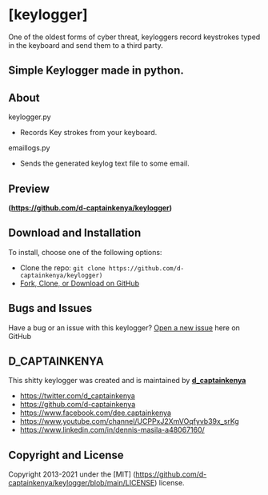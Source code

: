 # [keylogger]

One of the oldest forms of cyber threat, keyloggers record keystrokes typed in the keyboard
and send them to a third party.

## Simple Keylogger made in python.


## About

keylogger.py
- Records Key strokes from your keyboard.

emaillogs.py
- Sends the generated keylog text file to some email.
				


## Preview

**(https://github.com/d-captainkenya/keylogger)**


## Download and Installation

To install, choose one of the following options:
* Clone the repo: `git clone https://github.com/d-captainkenya/keylogger)`
* [Fork, Clone, or Download on GitHub](https://github.com/d-captainkenya/keylogger)


## Bugs and Issues

Have a bug or an issue with this keylogger? [Open a new issue](https://github.com/d-captainkenya/keylogger/issues) here on GitHub 

## D_CAPTAINKENYA

This shitty keylogger was created and is maintained by **[d_captainkenya](http://d-captainkenya.github.io/)**

* https://twitter.com/d_captainkenya
* https://github.com/d-captainkenya
* https://www.facebook.com/dee.captainkenya
* https://www.youtube.com/channel/UCPPxJ2XmVOqfyvb39x_srKg
* https://www.linkedin.com/in/dennis-masila-a48067160/


## Copyright and License

Copyright 2013-2021 under the [MIT] (https://github.com/d-captainkenya/keylogger/blob/main/LICENSE) license.
